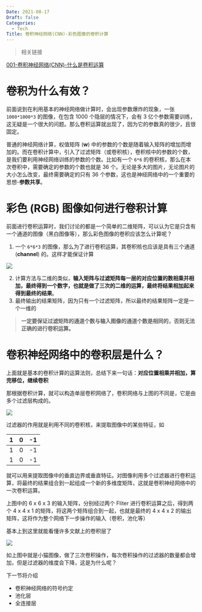 ```yaml
---
Date: 2021-08-17
Draft: false
Categories:
  - Tech
Title: 卷积神经网络(CNN)-彩色图像的卷积计算
---
```


> 相关链接

[001-卷积神经网络(CNN)-什么是卷积运算](http://82.157.75.233:8000/jhsjtlcnnsmsjhzs/)

# 卷积为什么有效？

前面说到在利用基本的神经网络做计算时，会出现参数爆炸的现象，一张 `1000*1000*3` 的图像，在包含 1000 个隐层的情况下，会有 3 亿个参数需要训练，这无疑是一个很大的问题。那么卷积运算就出现了，因为它的参数真的很少，且很固定。

普通的神经网络计算，权值矩阵 (**w**) 中的参数的个数是随着输入矩阵的增加而增加的。而在卷积计算中，引入了过滤矩阵（或卷积核），卷积核中的参数的个数，是我们要利用神经网络训练的参数的个数。比如有一个 `6*6` 的卷积核，那么在本次卷积中，需要确定的参数的个数也就是 36 个。无论是多大的图片，无论图片的大小怎么改变，最终需要确定的只有 36 个参数，这也是神经网络中的一个重要的思想-**参数共享**。

# 彩色 (RGB) 图像如何进行卷积计算

前面进行卷积运算时，我们讨论的都是一个简单的二维矩阵，可以认为它是只含有一个通道的图像（黑白图像等），那么彩色图像的卷积应该怎么计算呢？

1. 一个 `6*6*3` 的图像，那么为了进行卷积运算，其卷积核也应该是具有三个通道 (**channel**) 的。这样才能保证计算

![](https://gitee.com/agcl/oss/raw/master/img/20210806142719.png)

2. 计算方法与二维的类似，**输入矩阵与过滤矩阵每一层的对应位置的数相乘并相加，最终得到一个数字，也就是做了三次的二维的运算，最终将结果相加起来得到最终的结果**。
3. 最终输出的结果矩阵，因为只有一个过滤矩阵，所以最终的结果矩阵一定是一个一维的

> **一定要保证过滤矩阵的通道个数与输入图像的通道个数是相同的，否则无法正确的进行卷积运算。**

# 卷积神经网络中的卷积层是什么？

上面就是基本的卷积计算的运算法则，总结下来一句话：**对应位置相乘并相加，算完移位，继续卷积**

那根据卷积计算，就可以构造单层卷积网络了，卷积网络与上图的不同是，它是由多个过滤层构成的。

![](https://gitee.com/agcl/oss/raw/master/img/20210806145933.png)

过滤器的作用就是利用不同的卷积核，来提取图像中的某些特征，如

|  1   |  0   |  -1  |
| :--: | :--: | :--: |
|  1   |  0   |  -1  |
|  1   |  0   |  -1  |

就可以用来提取图像中的垂直边界或垂直特征。对图像利用多个过滤器进行卷积运算，将最终的结果组合到一起组成一个新的多维度矩阵，这就是卷积神经网络中的一次卷积运算。

上图中的 6 x 6 x 3 的输入矩阵，分别经过两个 Fliter 进行卷积运算之后，得到两个 4 x 4 x 1 的矩阵，将这两个矩阵组合到一起，也就是最终的 4 x 4 x 2 的输出矩阵，这将作为整个网络下一步操作的输入（卷积，池化等）

基本上到这里就能看懂许多文献上的卷积层了

![](https://gitee.com/agcl/oss/raw/master/img/20210806150915.png)

如上图中就是小猫图像，做了三次卷积操作，每次卷积操作的过滤器的数量都会增加，但是过滤器的维度会下降，这是为什么呢？

下一节将介绍

+ 卷积神经网络的符号约定
+ 池化层
+ 全连接层